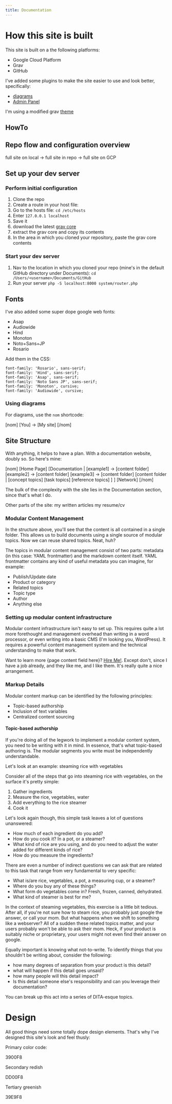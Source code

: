 ```yaml
---
title: Documentation
---
```


# How this site is built

This site is built on a the following platforms:

* Google Cloud Platform
* Grav
* GitHub

I've added some plugins to make the site easier to use and look better, specifically:

* [diagrams](https://github.com/OleVik/grav-plugin-nomnoml-uml-diagrams)
* [Admin Panel](https://github.com/getgrav/grav-plugin-admin/blob/develop/README.md)

I'm using a modified grav [theme](https://getgrav.org/downloads/themes)

## HowTo

## Repo flow and configuration overview

full site on local -> full site in repo -> full site on GCP

## Set up your dev server

### Perform initial configuration

1. Clone the repo
2. Create a route in your host file:
  1. Go to the hosts file: `cd /etc/hosts`
  2. Enter `127.0.0.1 localhost`
  3. Save it
3. download the latest [grav core](https://getgrav.org/downloads)
4. extract the grav core and copy its contents
5. In the area in which you cloned your repository, paste the grav core contents

### Start your dev server

1. Nav to the location in which you cloned your repo (mine's in the default GitHub directory under Documents): `cd /Users/<username>/Documents/GitHub`
2. Run your server `php -S localhost:8000 system/router.php`

## Fonts

I've also added some super dope google web fonts:

* Asap
* Audiowide
* Hind
* Monoton
* Noto+Sans+JP
* Rosario

Add them in the CSS:

```
font-family: 'Rosario', sans-serif;
font-family: 'Hind', sans-serif;
font-family: 'Asap', sans-serif;
font-family: 'Noto Sans JP', sans-serif;
font-family: 'Monoton', cursive;
font-family: 'Audiowide', cursive;
```

### Using diagrams

For diagrams, use the `nom` shortcode:

[nom]
[You] -> [My site]
[/nom]

## Site Structure

With anything, it helps to have a plan. With a documentation website, doubly so. So here's mine:

[nom]
[Home Page]
[Documentation |
  [example1] -> [content folder]
  [example2] -> [content folder]
  [example3] -> [content folder]
  [content folder |
    [concept topics]
    [task topics]
    [reference topics]
  ]
]
[Network]
[/nom]

The bulk of the complexity with the site lies in the Documentation section, since that's what I do.

Other parts of the site:
my written articles
my resume/cv

### Modular Content Management

In the structure above, you'll see that the content is all contained in a single folder. This allows us to build documents using a single source of modular topics. Now we can reuse shared topics. Neat, huh?

The topics in modular content management consist of two parts: metadata (in this case: YAML frontmatter) and the markdown content itself. YAML frontmatter contains any kind of useful metadata you can imagine, for example:

  * Publish/Update date
  * Product or category
  * Related topics
  * Topic type
  * Author
  * Anything else

### Setting up modular content infrastructure

Modular content infrastructure isn't easy to set up. This requires quite a lot more forethought and management overhead than writing in a word processor, or even writing into a basic CMS (I'm looking you, WordPress). It requires a powerful content management system and the technical understanding to make that work.

Want to learn more {page content field here}? [Hire Me!](google.com). Except don't, since I have a job already, and they like me, and I like them. It's really quite a nice arrangement.

### Markup Details

Modular content markup can be identified by the following principles:

  * Topic-based authorship
  * Inclusion of text variables
  * Centralized content sourcing

#### Topic-based authorship

If you're doing all of the legwork to implement a modular content system, you need to be writing with it in mind. In essence, that's what topic-based authoring is. The modular segments you write must be independently understandable.

Let's look at an example: steaming rice with vegetables

Consider all of the steps that go into steaming rice with vegetables, on the surface it's pretty simple:

1. Gather ingredients
2. Measure the rice, vegetables, water
3. Add everything to the rice steamer
4. Cook it

Let's look again though, this simple task leaves a lot of questions unanswered:

* How much of each ingredient do you add?
* How do you cook it? In a pot, or a steamer?
* What kind of rice are you using, and do you need to adjust the water added for different kinds of rice?
* How do you measure the ingredients?

There are even a number of indirect questions we can ask that are related to this task that range from very fundamental to very specific:

* What is/are rice, vegetables, a pot, a measuring cup, or a steamer?
* Where do you buy any of these things?
* What form do vegetables come in? Fresh, frozen, canned, dehydrated.
* What kind of steamer is best for me?

In the context of steaming vegetables, this exercise is a little bit tedious. After all, if you're not sure how to steam rice, you probably just google the answer, or call your mom. But what happens when we shift to something like a webserver? All of a sudden these related topics matter, and your users probably won't be able to ask their mom. Heck, if your product is suitably niche or proprietary, your users might not even find their answer on google.

Equally important is knowing what not-to-write. To identify things that you shouldn't be writing about, consider the following:

* how many degrees of separation from your product is this detail?
* what will happen if this detail goes unsaid?
* how many people will this detail impact?
* Is this detail someone else's responsibility and can you leverage their documentation?


You can break up this act into a series of DITA-esque topics.

# Design

All good things need some totally dope design elements. That's why I've designed this site's look and feel thusly:

Primary color code:

3900F8

Secondary redish

DD00F8

Tertiary greenish

39E9F8

